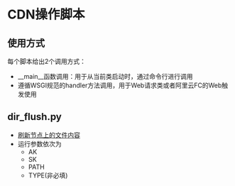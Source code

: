 # CDN操作脚本

## 使用方式
每个脚本给出2个调用方式：
- __main__函数调用：用于从当前类启动时，通过命令行进行调用
- 遵循WSGI规范的handler方法调用，用于Web请求类或者阿里云FC的Web触发使用

## dir_flush.py

- [刷新节点上的文件内容](https://help.aliyun.com/document_detail/91164.html)
- 运行参数依次为
    - AK
    - SK
    - PATH
    - TYPE(非必填)